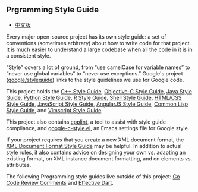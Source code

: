 ## Prgramming Style Guide

* [中文版](./README_CN.md)

Every major open-source project has its own style guide: a set of conventions (sometimes arbitrary) about how to write code for that project. It is much easier to understand a large codebase when all the code in it is in a consistent style.

“Style” covers a lot of ground, from “use camelCase for variable names” to “never use global variables” to “never use exceptions.” Google's project ([google/styleguide](https://github.com/google/styleguide)) links to the style guidelines we use for Google code. 

This project holds the [C++ Style Guide](https://google.github.io/styleguide/cppguide.html), [Objective-C Style Guide](https://google.github.io/styleguide/objcguide.html), [Java Style Guide](https://google.github.io/styleguide/javaguide.html), [Python Style Guide](https://google.github.io/styleguide/pyguide.html), [R Style Guide](https://google.github.io/styleguide/Rguide.xml), [Shell Style Guide](https://google.github.io/styleguide/shell.xml), [HTML/CSS Style Guide](https://google.github.io/styleguide/htmlcssguide.html), [JavaScript Style Guide](https://google.github.io/styleguide/jsguide.html), [AngularJS Style Guide](https://google.github.io/styleguide/angularjs-google-style.html), [Common Lisp Style Guide](https://google.github.io/styleguide/lispguide.xml), and [Vimscript Style Guide](https://google.github.io/styleguide/vimscriptguide.xml). 

This project also contains [cpplint](https://github.com/google/styleguide/tree/gh-pages/cpplint), 
a tool to assist with style guide compliance, 
and [google-c-style.el](https://raw.githubusercontent.com/google/styleguide/gh-pages/google-c-style.el),
an Emacs settings file for Google style.

If your project requires that you create a new XML document format, the [XML Document Format Style Guide](https://google.github.io/styleguide/xmlstyle.html) may be helpful. In addition to actual style rules, it also contains advice on designing your own vs. adapting an existing format, on XML instance document formatting, and on elements vs. attributes.

The following Programming style guides live outside of this project: [Go Code Review Comments](https://golang.org/wiki/CodeReviewComments) and [Effective Dart](https://www.dartlang.org/guides/language/effective-dart).
